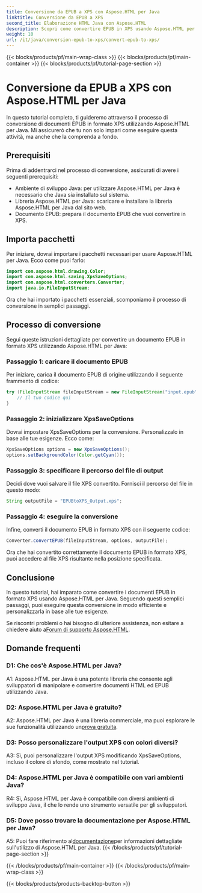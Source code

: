 ```yaml
---
title: Conversione da EPUB a XPS con Aspose.HTML per Java
linktitle: Conversione da EPUB a XPS
second_title: Elaborazione HTML Java con Aspose.HTML
description: Scopri come convertire EPUB in XPS usando Aspose.HTML per Java. Guida passo passo con esempi di codice. Esplora le capacità di Aspose.HTML.
weight: 10
url: /it/java/conversion-epub-to-xps/convert-epub-to-xps/
---
```


{{< blocks/products/pf/main-wrap-class >}}
{{< blocks/products/pf/main-container >}}
{{< blocks/products/pf/tutorial-page-section >}}

# Conversione da EPUB a XPS con Aspose.HTML per Java

In questo tutorial completo, ti guideremo attraverso il processo di conversione di documenti EPUB in formato XPS utilizzando Aspose.HTML per Java. Mi assicurerò che tu non solo impari come eseguire questa attività, ma anche che la comprenda a fondo. 

## Prerequisiti

Prima di addentrarci nel processo di conversione, assicurati di avere i seguenti prerequisiti:

- Ambiente di sviluppo Java: per utilizzare Aspose.HTML per Java è necessario che Java sia installato sul sistema.
- Libreria Aspose.HTML per Java: scaricare e installare la libreria Aspose.HTML per Java dal sito web.
- Documento EPUB: prepara il documento EPUB che vuoi convertire in XPS.

## Importa pacchetti

Per iniziare, dovrai importare i pacchetti necessari per usare Aspose.HTML per Java. Ecco come puoi farlo:

```java
import com.aspose.html.drawing.Color;
import com.aspose.html.saving.XpsSaveOptions;
import com.aspose.html.converters.Converter;
import java.io.FileInputStream;
```

Ora che hai importato i pacchetti essenziali, scomponiamo il processo di conversione in semplici passaggi.

## Processo di conversione

Segui queste istruzioni dettagliate per convertire un documento EPUB in formato XPS utilizzando Aspose.HTML per Java:

### Passaggio 1: caricare il documento EPUB

Per iniziare, carica il documento EPUB di origine utilizzando il seguente frammento di codice:

```java
try (FileInputStream fileInputStream = new FileInputStream("input.epub")) {
    // Il tuo codice qui
}
```

### Passaggio 2: inizializzare XpsSaveOptions

Dovrai impostare XpsSaveOptions per la conversione. Personalizzalo in base alle tue esigenze. Ecco come:

```java
XpsSaveOptions options = new XpsSaveOptions();
options.setBackgroundColor(Color.getCyan());
```

### Passaggio 3: specificare il percorso del file di output

Decidi dove vuoi salvare il file XPS convertito. Fornisci il percorso del file in questo modo:

```java
String outputFile = "EPUBtoXPS_Output.xps";
```

### Passaggio 4: eseguire la conversione

Infine, converti il documento EPUB in formato XPS con il seguente codice:

```java
Converter.convertEPUB(fileInputStream, options, outputFile);
```

Ora che hai convertito correttamente il documento EPUB in formato XPS, puoi accedere al file XPS risultante nella posizione specificata.

## Conclusione

In questo tutorial, hai imparato come convertire i documenti EPUB in formato XPS usando Aspose.HTML per Java. Seguendo questi semplici passaggi, puoi eseguire questa conversione in modo efficiente e personalizzarla in base alle tue esigenze.

 Se riscontri problemi o hai bisogno di ulteriore assistenza, non esitare a chiedere aiuto a[Forum di supporto Aspose.HTML](https://forum.aspose.com/).

## Domande frequenti

### D1: Che cos'è Aspose.HTML per Java?

A1: Aspose.HTML per Java è una potente libreria che consente agli sviluppatori di manipolare e convertire documenti HTML ed EPUB utilizzando Java.

### D2: Aspose.HTML per Java è gratuito?

 A2: Aspose.HTML per Java è una libreria commerciale, ma puoi esplorare le sue funzionalità utilizzando un[prova gratuita](https://releases.aspose.com/).

### D3: Posso personalizzare l'output XPS con colori diversi?

A3: Sì, puoi personalizzare l'output XPS modificando XpsSaveOptions, incluso il colore di sfondo, come mostrato nel tutorial.

### D4: Aspose.HTML per Java è compatibile con vari ambienti Java?

R4: Sì, Aspose.HTML per Java è compatibile con diversi ambienti di sviluppo Java, il che lo rende uno strumento versatile per gli sviluppatori.

### D5: Dove posso trovare la documentazione per Aspose.HTML per Java?

 A5: Puoi fare riferimento al[documentazione](https://reference.aspose.com/html/java/)per informazioni dettagliate sull'utilizzo di Aspose.HTML per Java.
{{< /blocks/products/pf/tutorial-page-section >}}

{{< /blocks/products/pf/main-container >}}
{{< /blocks/products/pf/main-wrap-class >}}

{{< blocks/products/products-backtop-button >}}
